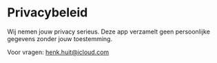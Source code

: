 # Privacybeleid

Wij nemen jouw privacy serieus. Deze app verzamelt geen persoonlijke gegevens zonder jouw toestemming.

Voor vragen: henk.huit@icloud.com
